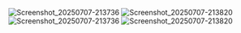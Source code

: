 ![Screenshot_20250707-213736](https://github.com/user-attachments/assets/3a6e0b87-80c5-40cc-9659-da0a6ae05874)
![Screenshot_20250707-213820](https://github.com/user-attachments/assets/d9dbff59-cc82-48f4-b0fe-2fbd5110802f)
![Screenshot_20250707-213736](https://github.com/user-attachments/assets/52b511d9-937a-476f-b3ba-76827ee01a23)
![Screenshot_20250707-213820](https://github.com/user-attachments/assets/58e9e06c-4df9-4ef1-993e-d8f3e904f2ea)
